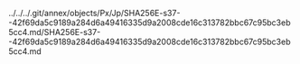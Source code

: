 ../../../.git/annex/objects/Px/Jp/SHA256E-s37--42f69da5c9189a284d6a49416335d9a2008cde16c313782bbc67c95bc3eb5cc4.md/SHA256E-s37--42f69da5c9189a284d6a49416335d9a2008cde16c313782bbc67c95bc3eb5cc4.md